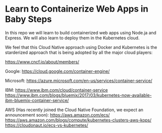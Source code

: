 # Learn to Containerize Web Apps in Baby Steps
In this repo we will learn to build containerized web apps using Node.ja and Express.
We will also learn to deploy them in the Kubernetes cloud.

We feel that this Cloud Native approach using Docker and Kubernetes is the starderized approach that is being adopted by all the major cloud players:

https://www.cncf.io/about/members/

Google:
https://cloud.google.com/container-engine/

Microsoft:
https://azure.microsoft.com/en-us/services/container-service/

IBM:
https://www.ibm.com/cloud/container-service
https://www.ibm.com/blogs/bluemix/2017/03/kubernetes-now-available-ibm-bluemix-container-service/

AWS (Has recently joined the Cloud Native Foundation, we expect an announcement soon):
https://aws.amazon.com/ecs/
https://aws.amazon.com/blogs/compute/kubernetes-clusters-aws-kops/
https://cloudonaut.io/ecs-vs-kubernetes/




